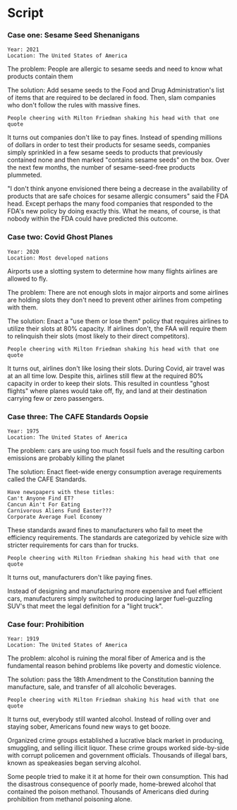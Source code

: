# Script

### Case one: Sesame Seed Shenanigans

```
Year: 2021
Location: The United States of America
```

The problem: People are allergic to sesame seeds and need to know what products
contain them

The solution: Add sesame seeds to the Food and Drug Administration's list of
items that are required to be declared in food. Then, slam companies who don't
follow the rules with massive fines.

```People cheering with Milton Friedman shaking his head with that one quote```

It turns out companies don't like to pay fines. Instead of spending millions of
dollars in order to test their products for sesame seeds, companies simply
sprinkled in a few sesame seeds to products that previously contained none and
then marked "contains sesame seeds" on the box. Over the next few months, the
number of sesame-seed-free products plummeted.

"I don't think anyone envisioned there being a decrease in the availability of
products that are safe choices for sesame allergic consumers" said the FDA
head. Except perhaps the many food companies that responded to the FDA's new
policy by doing exactly this. What he means, of course, is that nobody within
the FDA could have predicted this outcome.

### Case two: Covid Ghost Planes

```
Year: 2020
Location: Most developed nations
```

Airports use a slotting system to determine how many flights airlines are
allowed to fly.

The problem: There are not enough slots in major airports and some airlines are
holding slots they don't need to prevent other airlines from competing with
them.

The solution: Enact a "use them or lose them" policy that requires airlines to
utilize their slots at 80% capacity. If airlines don't, the FAA will require
them to relinquish their slots (most likely to their direct competitors).

```People cheering with Milton Friedman shaking his head with that one quote```

It turns out, airlines don't like losing their slots. During Covid, air travel
was at an all time low. Despite this, airlines still flew at the required 80%
capacity in order to keep their slots. This resulted in countless "ghost
flights" where planes would take off, fly, and land at their destination
carrying few or zero passengers.

### Case three: The CAFE Standards Oopsie

```
Year: 1975
Location: The United States of America
```
The problem: cars are using too much fossil fuels and the resulting carbon emissions
are probably killing the planet

The solution: Enact fleet-wide energy consumption average requirements called
the CAFE Standards.

```
Have newspapers with these titles:
Can't Anyone Find ET?
Cancun Ain't For Eating
Carnivorous Aliens Fund Easter???
Corporate Average Fuel Economy
```

These standards award fines to manufacturers who fail to meet the efficiency
requirements. The standards are categorized by vehicle size with stricter
requirements for cars than for trucks.  

```People cheering with Milton Friedman shaking his head with that one quote```

It turns out, manufacturers don't like paying fines. 

Instead of designing and manufacturing more expensive and fuel efficient cars,
manufacturers simply switched to producing larger fuel-guzzling SUV's that meet
the legal definition for a "light truck".

### Case four: Prohibition

```
Year: 1919
Location: The United States of America
```

The problem: alcohol is ruining the moral fiber of America and is the
fundamental reason behind problems like poverty and domestic violence.

The solution: pass the 18th Amendment to the Constitution banning the
manufacture, sale, and transfer of all alcoholic beverages.

```People cheering with Milton Friedman shaking his head with that one quote```

It turns out, everybody still wanted alcohol. Instead of rolling over and
staying sober, Americans found new ways to get booze.

Organized crime groups established a lucrative black market in producing,
smuggling, and selling illicit liquor. These crime groups worked side-by-side
with corrupt policemen and government officials. Thousands of illegal bars,
known as speakeasies began serving alcohol.

Some people tried to make it it at home for their own consumption. This had the
disastrous consequence of poorly made, home-brewed alcohol that contained the
poison methanol. Thousands of Americans died during prohibition from methanol
poisoning alone.

